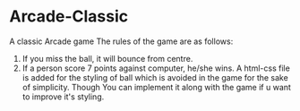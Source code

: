 # Arcade-Classic
A classic Arcade game
The rules of the game are as follows:
1. If you miss the ball, it will bounce from centre.
2. If a person score 7 points against computer, he/she wins.
A html-css file is added for the styling of ball which is avoided in the game for the sake of simplicity.
Though You can implement it along with the game if u want to improve it's styling.
